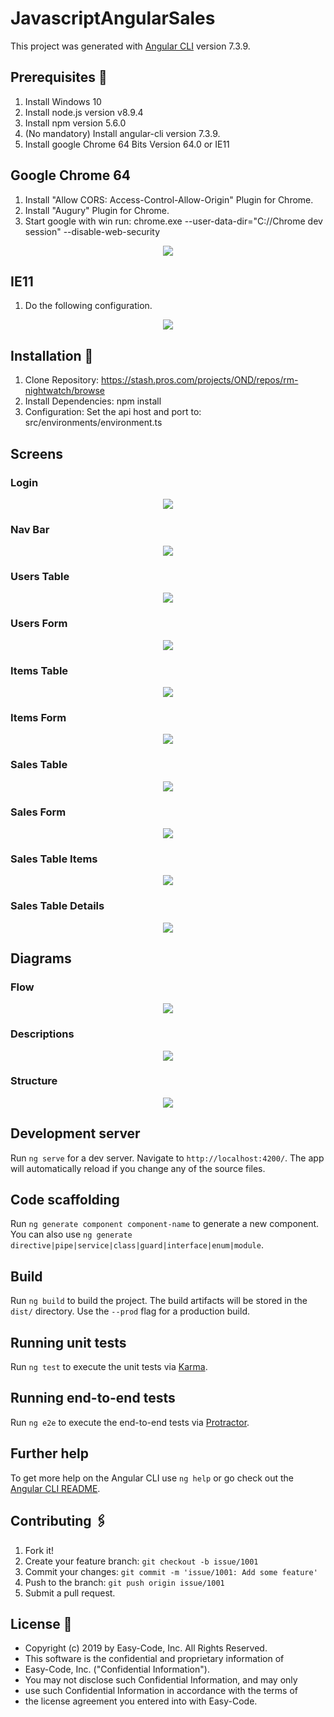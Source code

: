 # JavascriptAngularSales

This project was generated with [Angular CLI](https://github.com/angular/angular-cli) version 7.3.9.

## Prerequisites 🚀

1. Install Windows 10
2. Install node.js version v8.9.4
3. Install npm version 5.6.0
4. (No mandatory) Install angular-cli version 7.3.9.
5. Install google Chrome 64 Bits Version 64.0 or IE11

## Google Chrome 64

1. Install "Allow CORS: Access-Control-Allow-Origin" Plugin for Chrome.
2. Install "Augury" Plugin for Chrome.
3. Start google with win run: chrome.exe --user-data-dir="C://Chrome dev session" --disable-web-security

<p align="center">
  <img src="documentation/chrome-conf.jpg">
</p>

## IE11

1. Do the following configuration.

<p align="center">
  <img src="documentation/ie-conf.jpg">
</p>

## Installation 🔧

1. Clone Repository: https://stash.pros.com/projects/OND/repos/rm-nightwatch/browse
2. Install Dependencies: npm install
3. Configuration: Set the api host and port to: src/environments/environment.ts

## Screens

### Login

<p align="center">
  <img src="documentation/ui-login.jpg">
</p>

### Nav Bar

<p align="center">
  <img src="documentation/ui-nav-bar.jpg">
</p>

### Users Table

<p align="center">
  <img src="documentation/ui-users-table.jpg">
</p>

### Users Form

<p align="center">
  <img src="documentation/ui-users-form.jpg">
</p>

### Items Table

<p align="center">
  <img src="documentation/ui-items-table.jpg">
</p>

### Items Form

<p align="center">
  <img src="documentation/ui-items-form.jpg">
</p>

### Sales Table

<p align="center">
  <img src="documentation/ui-sales-table.jpg">
</p>

### Sales Form

<p align="center">
  <img src="documentation/ui-sales-form.jpg">
</p>

### Sales Table Items

<p align="center">
  <img src="documentation/ui-sales-items.jpg">
</p>

### Sales Table Details

<p align="center">
  <img src="documentation/ui-sales-details.jpg">
</p>

## Diagrams

### Flow

<p align="center">
  <img src="documentation/diagram-flow.jpg">
</p>

### Descriptions

<p align="center">
  <img src="documentation/diagram-description.jpg">
</p>

### Structure

<p align="center">
  <img src="documentation/diagram-componets-structure.jpg">
</p>

## Development server

Run `ng serve` for a dev server. Navigate to `http://localhost:4200/`. The app will automatically reload if you change any of the source files.

## Code scaffolding

Run `ng generate component component-name` to generate a new component. You can also use `ng generate directive|pipe|service|class|guard|interface|enum|module`.

## Build

Run `ng build` to build the project. The build artifacts will be stored in the `dist/` directory. Use the `--prod` flag for a production build.

## Running unit tests

Run `ng test` to execute the unit tests via [Karma](https://karma-runner.github.io).

## Running end-to-end tests

Run `ng e2e` to execute the end-to-end tests via [Protractor](http://www.protractortest.org/).

## Further help

To get more help on the Angular CLI use `ng help` or go check out the [Angular CLI README](https://github.com/angular/angular-cli/blob/master/README.md).

## Contributing 🖇️

1. Fork it!
2. Create your feature branch: `git checkout -b issue/1001`
3. Commit your changes: `git commit -m 'issue/1001: Add some feature'`
4. Push to the branch: `git push origin issue/1001`
5. Submit a pull request.

## License 📄

- Copyright (c) 2019 by Easy-Code, Inc. All Rights Reserved.
- This software is the confidential and proprietary information of
- Easy-Code, Inc. ("Confidential Information").
- You may not disclose such Confidential Information, and may only
- use such Confidential Information in accordance with the terms of
- the license agreement you entered into with Easy-Code.
